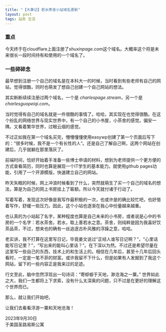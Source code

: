 ```yaml
---
title: "【大事记】若水茶舍小站域名更新"
layout: post
tags: 站务 生活
---
```


### 重点

今天终于在cloudflare上面注册了*shuxinpage.com*这个域名。大概率这个将是未来很长一段时间持有和使用的一个域名了。

### 一些碎碎念

最早想到注册一个自己的域名是在本科大一的时候，当时看到有些老师有自己的网站，觉得很酷，同时也萌发了想自己创建一个自己网站的想法。

其实断断续续注册过两个域名，一个是 *charlespage.stream*，另一个是*charlesguopeiqi.com*。

当时觉得有自己的域名就是一件很酷的事情了。哈哈，其实现在也觉得很酷。在这个纷乱的网络世界与现实世界中，有一个自己的小书屋，小茶舍的感觉。偏安一隅，又看着繁华世界，过眼云烟的感觉。

不过正如我在第一个域名买完，懵懵懂懂使用easywp创建了第一个页面后写下的：“很多时候，我不是一个有长性的人“。还是自己了解自己啊，这两个网站在创建后，几乎就躺在那里落灰了。

前端时间，恰好开始着手准备一些博士申请的材料，想到为老师提供一个更方便的方式查看简历，同时也算是展现一个IT学生的基本能力。就使用github pages功能，引用了一个开源模版，快速建立自己的网站。

昨天失眠的时候，网上冲浪时候看到了什么，突然就萌生了买一个自己的域名的想法，算是为自己的网上书房挂上了匾额。所以今天就付诸于行动了。

写着写着，发现这次好像是我写作最积极的一次，也或许是的确比较忙吧，也好借着写作，舒缓一些压力。因此，这个小站也逐渐在我心中份量越来越重。

也认真的为小站起了名字，某种程度也算是自己未来的小书房，或者说是心中的书房的一个名字：若水茶舍。若水，取上善若水之意。茶舍，则纯粹是因为我喜好饮茶品茶，不过，想来也的确有一丝追逐古朴风雅的浮躁之意，哈哈。

老实讲，我不打算在这里写日记，毕竟姜文说过“正经人谁写日记啊？”，“心里话能写日记里？”，“写出来的能叫心里话？”。在下深以为然。不过还是希望尽量在这里写一些自己的东西，技术上的和生活上的。相信在几年后，甚至十几年后回头看时，一定是一笔不菲的财富。或许我留不下什么，但是如果有人发掘到了我这个网站，留下的一些内容正是我来过的足迹。

行文至此，脑中忽然浮现出一句诗词：“寄蜉蝣于天地，渺沧海之一粟。” 世界如此之大，我们一生都将上下求索，没有什么太深奥的问题，只不过是在更好的理解这个世界而已。

那么，就让我们开始吧，

让我们去看看浮游一粟和天地沧海！
 
2023年9月30日  
于美国圣路易斯公寓  
